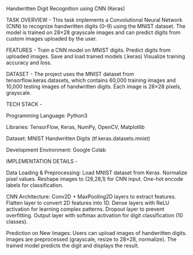 Handwritten Digit Recognition using CNN (Keras)

TASK OVERVIEW -
This task implements a Convolutional Neural Network (CNN) to recognize handwritten digits (0–9) using the MNIST dataset. The model is trained on 28×28 grayscale images and can predict digits from custom images uploaded by the user.

FEATURES - 
Train a CNN model on MNIST digits.
Predict digits from uploaded images.
Save and load trained models (.keras)
Visualize training accuracy and loss.

DATASET -
The project uses the MNIST dataset from tensorflow.keras.datasets, which contains 60,000 training images and 10,000 testing images of handwritten digits. Each image is 28×28 pixels, grayscale.

TECH STACK -

Programming Language: Python3

Libraries: TensorFlow, Keras, NumPy, OpenCV, Matplotlib

Dataset: MNIST Handwritten Digits (tf.keras.datasets.mnist)

Development Environment: Google Colab

IMPLEMENTATION DETAILS -

Data Loading & Preprocessing:
Load MNIST dataset from Keras.
Normalize pixel values.
Reshape images to (28,28,1) for CNN input.
One-hot encode labels for classification.

CNN Architecture:
Conv2D + MaxPooling2D layers to extract features.
Flatten layer to convert 2D features into 1D.
Dense layers with ReLU activation for learning complex patterns.
Dropout layer to prevent overfitting.
Output layer with softmax activation for digit classification (10 classes).

Prediction on New Images:
Users can upload images of handwritten digits.
Images are preprocessed (grayscale, resize to 28×28, normalize).
The trained model predicts the digit and displays the result.
